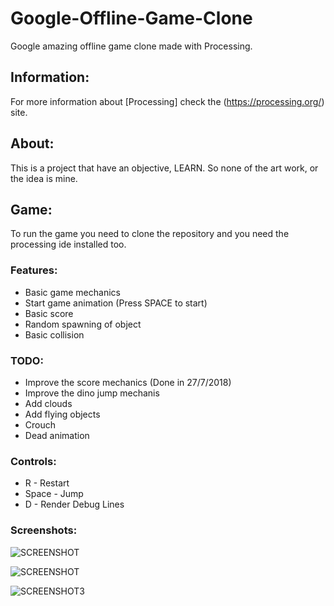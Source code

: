 # Google-Offline-Game-Clone

Google amazing offline game clone made with Processing.

## Information:
For more information about [Processing] check the (https://processing.org/) site.


## About:

This is a project that have an objective, LEARN. So none of the art work, or the idea is mine.

## Game:

To run the game you need to clone the repository and you need the processing ide installed too.

### Features:

* Basic game mechanics
* Start game animation (Press SPACE to start)
* Basic score
* Random spawning of object
* Basic collision

### TODO:

* Improve the score mechanics (Done in 27/7/2018)
* Improve the dino jump mechanis
* Add clouds
* Add flying objects
* Crouch
* Dead animation

### Controls:

* R - Restart
* Space - Jump
* D - Render Debug Lines

### Screenshots:

![SCREENSHOT](https://user-images.githubusercontent.com/17629370/43315379-b3537a5c-918d-11e8-8e31-8e0159d49a4b.png)

![SCREENSHOT ](https://user-images.githubusercontent.com/17629370/43315505-121d4e82-918e-11e8-90ff-e64fb4861ecf.png)

![SCREENSHOT3](https://user-images.githubusercontent.com/17629370/43315520-1e2c54ca-918e-11e8-9908-4242f55c586e.png)
